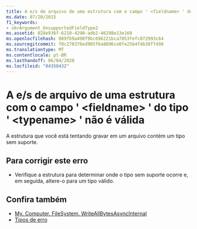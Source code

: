 ```yaml
---
title: A e/s de arquivo de uma estrutura com o campo ' <fieldname> ' do tipo ' <typename> ' não é válida
ms.date: 07/20/2015
f1_keywords:
- vbrArgument_UnsupportedFieldType2
ms.assetid: 028e936f-6210-4290-adb2-46298e13e160
ms.openlocfilehash: 089fb9a498f9bc696221bca7053fefc072993c64
ms.sourcegitcommit: f8c270376ed905f6a8896ce0fe25b4f4b38ff498
ms.translationtype: MT
ms.contentlocale: pt-BR
ms.lasthandoff: 06/04/2020
ms.locfileid: "84358432"
---
```

# <a name="file-io-of-a-structure-with-field-fieldname-of-type-typename-is-not-valid"></a>A e/s de arquivo de uma estrutura com o campo ' \<fieldname> ' do tipo ' \<typename> ' não é válida
A estrutura que você está tentando gravar em um arquivo contém um tipo sem suporte.  
  
## <a name="to-correct-this-error"></a>Para corrigir este erro  
  
- Verifique a estrutura para determinar onde o tipo sem suporte ocorre e, em seguida, altere-o para um tipo válido.  
  
## <a name="see-also"></a>Confira também

- [My. Computer. FileSystem. WriteAllBytesAsyncInternal](xref:Microsoft.VisualBasic.MyServices.FileSystemProxy.WriteAllBytes%2A)
- [Tipos de erro](../programming-guide/language-features/error-types.md)
